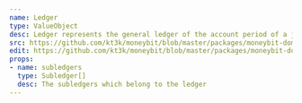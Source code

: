 ```yaml
---
name: Ledger
type: ValueObject
desc: Ledger represents the general ledger of the account period of a journal.
src: https://github.com/kt3k/moneybit/blob/master/packages/moneybit-domain/ledger.js
edit: https://github.com/kt3k/moneybit/blob/master/packages/moneybit-domain/ledger.md
props:
- name: subledgers
  type: Subledger[]
  desc: The subledgers which belong to the ledger
---
```

